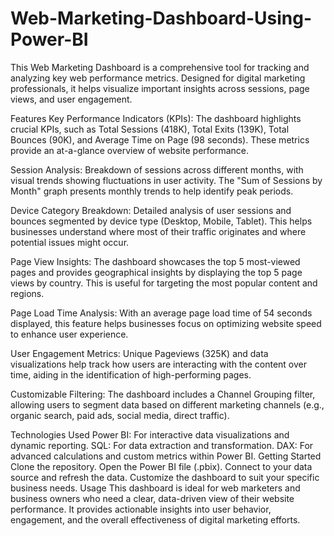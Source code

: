 # Web-Marketing-Dashboard-Using-Power-BI
This Web Marketing Dashboard is a comprehensive tool for tracking and analyzing key web performance metrics. Designed for digital marketing professionals, it helps visualize important insights across sessions, page views, and user engagement.

Features
Key Performance Indicators (KPIs): The dashboard highlights crucial KPIs, such as Total Sessions (418K), Total Exits (139K), Total Bounces (90K), and Average Time on Page (98 seconds). These metrics provide an at-a-glance overview of website performance.

Session Analysis: Breakdown of sessions across different months, with visual trends showing fluctuations in user activity. The "Sum of Sessions by Month" graph presents monthly trends to help identify peak periods.

Device Category Breakdown: Detailed analysis of user sessions and bounces segmented by device type (Desktop, Mobile, Tablet). This helps businesses understand where most of their traffic originates and where potential issues might occur.

Page View Insights: The dashboard showcases the top 5 most-viewed pages and provides geographical insights by displaying the top 5 page views by country. This is useful for targeting the most popular content and regions.

Page Load Time Analysis: With an average page load time of 54 seconds displayed, this feature helps businesses focus on optimizing website speed to enhance user experience.

User Engagement Metrics: Unique Pageviews (325K) and data visualizations help track how users are interacting with the content over time, aiding in the identification of high-performing pages.

Customizable Filtering: The dashboard includes a Channel Grouping filter, allowing users to segment data based on different marketing channels (e.g., organic search, paid ads, social media, direct traffic).

Technologies Used
Power BI: For interactive data visualizations and dynamic reporting.
SQL: For data extraction and transformation.
DAX: For advanced calculations and custom metrics within Power BI.
Getting Started
Clone the repository.
Open the Power BI file (.pbix).
Connect to your data source and refresh the data.
Customize the dashboard to suit your specific business needs.
Usage
This dashboard is ideal for web marketers and business owners who need a clear, data-driven view of their website performance. It provides actionable insights into user behavior, engagement, and the overall effectiveness of digital marketing efforts.
